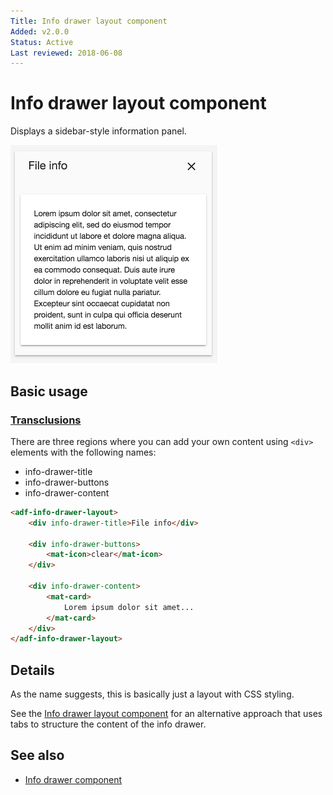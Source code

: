 ```yaml
---
Title: Info drawer layout component
Added: v2.0.0
Status: Active
Last reviewed: 2018-06-08
---
```


# Info drawer layout component

Displays a sidebar-style information panel.

![Info drawer layout screenshot](../docassets/images/infodrawerlayout.png)

## Basic usage

### [Transclusions](../user-guide/transclusion.md)

There are three regions where you can add your own content using `<div>` elements
with the following names:

-   info-drawer-title
-   info-drawer-buttons
-   info-drawer-content

```html
<adf-info-drawer-layout>
    <div info-drawer-title>File info</div>

    <div info-drawer-buttons>
        <mat-icon>clear</mat-icon>
    </div>

    <div info-drawer-content>
        <mat-card>
            Lorem ipsum dolor sit amet...
        </mat-card>
    </div>
</adf-info-drawer-layout>
```

## Details

As the name suggests, this is basically just a layout with CSS styling.

See the [Info drawer layout component](../core/info-drawer-layout.component.md) for an alternative approach that uses tabs to structure the content of the info drawer.

## See also

-   [Info drawer component](info-drawer.component.md)
